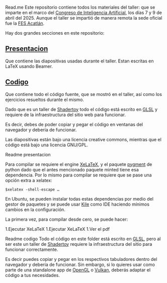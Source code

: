 Read.me
Este repositorio contiene todos los materiales del taller: que se imparte en el marco del [Congreso de Inteligencia Artificial](), los días 7 y 9 de abril del 2025. Aunque el taller se impartió de manera remota la sede oficial fue la [FES Acatlán](https://www.acatlan.unam.mx/).

Hay dos grandes secciones en este repositorio:

## [Presentacion](presentacion)
Que contiene las diapositivas usadas durante el taller. Estan escritas en LaTeX usando Beamer.

## [Codigo](codigo)
Que contiene todo el código fuente, que se mostró en el taller, así como los ejercicios resueltos durante el mismo.

Dado que es un taller de [Shadertoy](https://www.shadertoy.com/) todo el código está escrito en [GLSL](https://www.khronos.org/opengl/wiki/Core_Language_(GLSL)) y requiere de la infraestructura del sitio web para funcionar.

Es decir, debes de poder copiar y pegar el código en ventanas del navegador y debería de funcionar.

Las diapositivas están bajo una licencia creative commons, mientras que el código está bajo una licencia GNU/GPL.


Readme presentacion

Para compilar se requiere el engine [XeLaTeX](https://tug.org/xetex/), y el paquete [pygment](https://pygments.org/) de python dado que el antes mencionado paquete minted tiene esa dependencia. Por lo mismo para compilar se requiere que se pase una opción extra a xelatex:

```
$xelatex -shell-escape …
```

En Ubuntu, se pueden instalar todas estas dependencias por medio del gestor de paquetes y se puede usar [Kile](https://kile.sourceforge.io/index.php) como IDE haciendo mínimos cambios en la configuración.

La primera vez, para compilar desde cero, se puede hacer:

1.Ejecutar XeLaTeX
1.Ejecutar XeLaTeX
1.Ver el pdf

Readme codigo
Todo el código en este folder está escrito en [GLSL](https://www.khronos.org/opengl/wiki/Core_Language_(GLSL)), pero al ser este un taller de [Shadertoy](https://www.shadertoy.com/) requiere la infraestructura del sitio para funcionar correctamente.

Es decir puedes copiar y pegar en los respectivos tabuladores dentro del navegador y debería de funcionar. Sin embargo, si lo quieres usar como parte de una standalone app de [OpenGL](https://www.opengl.org/) o [Vulkan](https://www.vulkan.org/), deberás adaptar el código a tus necesidades.
